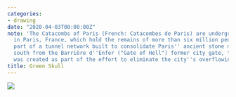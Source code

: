 ```yaml
---
categories:
- drawing
date: "2020-04-03T00:00:00Z"
note: 'The Catacombs of Paris (French: Catacombes de Paris) are underground ossuaries
  in Paris, France, which hold the remains of more than six million people in a small
  part of a tunnel network built to consolidate Paris'' ancient stone mines. Extending
  south from the Barrière d''Enfer ("Gate of Hell") former city gate, this ossuary
  was created as part of the effort to eliminate the city''s overflowing cemeteries.'
title: Green Skull
---
```


<img src="/assets/pages/art/images/images/green-skull-full.png">
